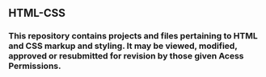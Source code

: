 ## HTML-CSS
### This repository contains projects and files pertaining to HTML and CSS markup and styling.  It may be viewed, modified, approved or resubmitted for revision by those given Acess Permissions.
